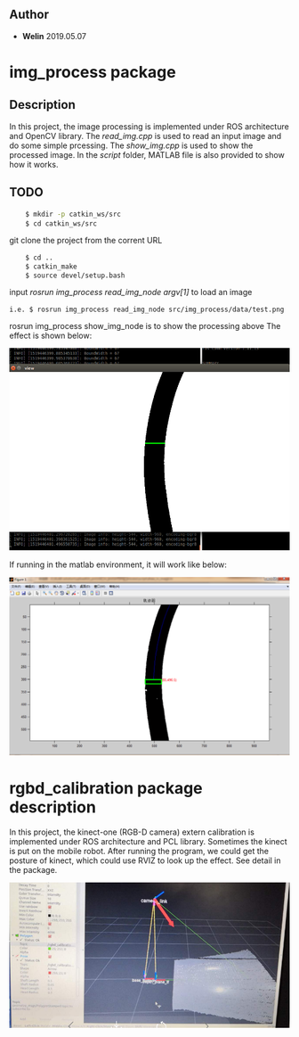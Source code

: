 ## Author
- **Welin**  2019.05.07

# img_process package

## Description
In this project, the image processing is implemented under ROS architecture and OpenCV library.
The *read_img.cpp* is used to read an input image and do some simple prcessing.
The *show_img.cpp* is used to show the processed image.
In the *script* folder, MATLAB file is also provided to show how it works.

## TODO
```sh
    $ mkdir -p catkin_ws/src
    $ cd catkin_ws/src
```
git clone the project from the corrent URL

```
    $ cd ..
    $ catkin_make
    $ source devel/setup.bash
```

input *rosrun img_process read_img_node argv[1]* to load an image

```
i.e. $ rosrun img_process read_img_node src/img_process/data/test.png
```

rosrun img_process show_img_node is to show the processing above
The effect is shown below:

![ROS_OPENCV_PRO](docs/images/in_ros_env.png)

If running in the matlab environment, it will work like below:

![ROS_OPENCV_PRO](docs/images/in_matlab_env.PNG)




# rgbd_calibration package description

In this project, the kinect-one (RGB-D camera) extern calibration is implemented under ROS architecture and PCL library. Sometimes the kinect is put on the mobile robot. After running the program, we could get the posture of kinect, which could use RVIZ to look up the effect. See detail in the package.

![ROS_OPENCV_PRO](docs/images/calibration_result.PNG)
